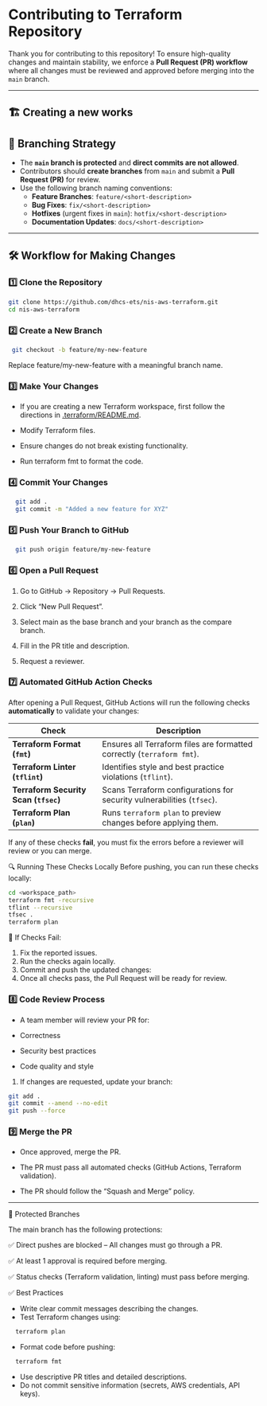 # Contributing to Terraform Repository

Thank you for contributing to this repository! To ensure high-quality changes and maintain stability, we enforce a **Pull Request (PR) workflow** where all changes must be reviewed and approved before merging into the `main` branch.

---

## 🏗️ **Creating a new works**



## 🔄 **Branching Strategy**
- The **`main` branch is protected** and **direct commits are not allowed**.
- Contributors should **create branches** from `main` and submit a **Pull Request (PR)** for review.
- Use the following branch naming conventions:
  - **Feature Branches**: `feature/<short-description>`
  - **Bug Fixes**: `fix/<short-description>`
  - **Hotfixes** (urgent fixes in `main`): `hotfix/<short-description>`
  - **Documentation Updates**: `docs/<short-description>`

---

## 🛠️ **Workflow for Making Changes**
### 1️⃣ **Clone the Repository** 
```sh
git clone https://github.com/dhcs-ets/nis-aws-terraform.git
cd nis-aws-terraform
```

### 2️⃣ **Create a New Branch**
 ```sh
  git checkout -b feature/my-new-feature
 ```

  Replace feature/my-new-feature with a meaningful branch name.

### 3️⃣ **Make Your Changes**

  * If you are creating a new Terraform workspace, first follow the directions in [.terraform/README.md](.terraform/README.md).

  * Modify Terraform files.
  * Ensure changes do not break existing functionality.
  * Run terraform fmt to format the code.

### 4️⃣ **Commit Your Changes**
```sh
  git add .
  git commit -m "Added a new feature for XYZ"
```

### 5️⃣ **Push Your Branch to GitHub**
```sh
  git push origin feature/my-new-feature
```

### 6️⃣ **Open a Pull Request**

  1. Go to GitHub → Repository → Pull Requests.
  
  1. Click “New Pull Request”.
	
  3.	Select main as the base branch and your branch as the compare branch.
	
  4.	Fill in the PR title and description.
	
  5.	Request a reviewer.

### 7️⃣ **Automated GitHub Action Checks**
After opening a Pull Request, GitHub Actions will run the following checks **automatically** to validate your changes:

| Check | Description |
|-------|------------|
| **Terraform Format (`fmt`)** | Ensures all Terraform files are formatted correctly (`terraform fmt`). |
| **Terraform Linter (`tflint`)** | Identifies style and best practice violations (`tflint`). |
| **Terraform Security Scan (`tfsec`)** | Scans Terraform configurations for security vulnerabilities (`tfsec`). |
| **Terraform Plan (`plan`)** | Runs `terraform plan` to preview changes before applying them. |

If any of these checks **fail**, you must fix the errors before a reviewer will review or you can merge.

 🔍 Running These Checks Locally
Before pushing, you can run these checks locally:

```sh
cd <workspace_path>
terraform fmt -recursive
tflint --recursive
tfsec .
terraform plan
```

🛑 If Checks Fail:
	
1.	Fix the reported issues.
2.	Run the checks again locally.
3.	Commit and push the updated changes:
4. Once all checks pass, the Pull Request will be ready for review.

### 8️⃣ **Code Review Process**

* A team member will review your PR for:
	
* Correctness
    
* Security best practices
    
* Code quality and style
	
1. If changes are requested, update your branch:

```sh
git add .
git commit --amend --no-edit
git push --force
```

### 9️⃣ **Merge the PR**

  * Once approved, merge the PR.
	
  * The PR must pass all automated checks (GitHub Actions, Terraform validation).
	
  * The PR should follow the “Squash and Merge” policy.


---

🛑 Protected Branches

The main branch has the following protections:

✅ Direct pushes are blocked – All changes must go through a PR.

✅ At least 1 approval is required before merging.

✅ Status checks (Terraform validation, linting) must pass before merging.

✅ Best Practices

* Write clear commit messages describing the changes.
* Test Terraform changes using:
```sh
  terraform plan
```
* Format code before pushing:
```sh
  terraform fmt
```  
* Use descriptive PR titles and detailed descriptions.
* Do not commit sensitive information (secrets, AWS credentials, API keys).